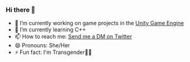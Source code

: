 ### Hi there 👋

- 🔭 I’m currently working on game projects in the [Unity Game Engine](https://unity.com/)
- 🌱 I’m currently learning C++
- 📫 How to reach me: [Send me a DM on Twitter](https://twitter.com/messages/compose?recipient_id=1226967074024624129)
- 😄 Pronouns: She/Her
- ⚡ Fun fact: I'm Transgender🏳️‍⚧️
<!--
- 👯 I’m looking to collaborate on ...
- 🤔 I’m looking for help with ...
- 💬 Ask me about ...
-->
